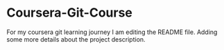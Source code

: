 # Coursera-Git-Course
For my coursera git learning journey
I am editing the README file. Adding some more details about the project description.
